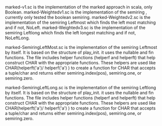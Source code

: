 marked-v1.sc is the implementation of the marked approach in scala, only Boolean.
marked-Weightedv1.sc is the implementation of the semiring , currently only tested the boolean semiring.
marked-Weightedv2.sc is the implementation of the semiring Leftmost which finds the left most matching and if not, NoLeft.
marked-Weightedv3.sc is the implementation of the semiring Leftlong which finds the left longest  matching and if not, NoLeftLong.

marked-SemiringLeftMost.sc is the implementation of the semiring Leftmost by itself. It is based on the structure of play_init. it uses the nullable and fin functions. The file includes helper functions (helperf and helperft) that help construct CHAR  with the appropriate functions. These helpers are used like CHAR(helperft('a')/ helperf('a') )  to create a function for CHAR that accepts a tuple/char and returns either semiring.index(pos), semiring.one, or semiring.zero.

marked-SemiringLeftLong.sc is the implementation of the semiring Leftlong by itself. It is based on the structure of play_init. it uses the nullable and fin functions. The file includes helper functions (helperf and helperft) that help construct CHAR  with the appropriate functions. These helpers are used like CHAR(helperft('a')/ helperf('a') )  to create a function for CHAR that accepts a tuple/char and returns either semiring.index(pos), semiring.one, or semiring.zero.